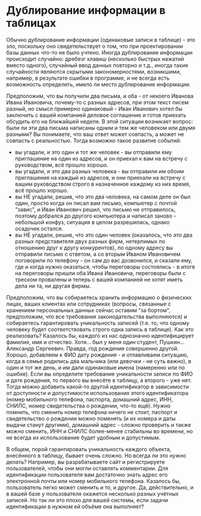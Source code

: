 # Дублирование информации в таблицах

Обычно дублирование информации (одинаковые записи в таблице) - это зло, поскольку оно свидетельствует о том, что при проектировании базы данных что-то не было учтено. Иногда дублирование информации происходит случайно: дребезг клавиш (несколько быстрых нажатий вместо одного), случайный ввод данных повторно и т.д., иногда такие случайности являются скрытыми закономерностями, возникшими, например, в результате ошибки в программе, и не всегда есть возможность определить, имело ли место дублирование информации.

Предположим, что вы получили два письма, и оба - от некоего Иванова Ивана Ивановича, почему-то с разных адресов, при этом текст писем разный, но смысл примерно одинаковый - Иван Иванович хотел бы заключить с вашей компанией деловое соглашение и готов приехать обсудить его на ближайшей неделе. В этой ситуации возникает вопрос: были ли эти два письма написаны одним и тем же человеком или двумя разными? Вы понимаете, что ваш ответ может совпасть, а может не совпасть с реальностью. Тогда возможно такое развитие событий:

* вы угадали, и это один и тот же человек - вы отправили ему приглашение на один из адресов, и он приехал к вам на встречу с руководством, всё прошло хорошо.
* вы угадали, и это два разных человека - вы отправили им обоим приглашения на каждый из адресов, и они приехали на встречу с вашим руководством строго в назначенное каждому из них время, всё прошло хорошо.
* вы НЕ угадали, решив, что это два человека, на самом деле он был один, просто когда он писал вам письмо, компьютер с почтой "завис", и Иван Иванович решил, что письмо не отправилось, поэтому добрался до другого компьютера и написал заново - небольшой конфуз, ситуация в целом разрешилась, однако осадочек остался.
* вы НЕ угадали, решив, что это один человек (оказалось, что это два разных представителя двух разных фирм, нетерпимых по отношению друг к другу конкурентов), по одному адресу вы отправили письмо с ответом, а со вторым Иваном Ивановичем поговорили по телефону - он сам до вас дозвонился, и сказали ему, где и когда нужно оказаться, чтобы переговоры состоялись - в итоге на переговоры пришли оба Ивана Ивановича, переговоры были с треском провалены и теперь с вашей компанией не хотят иметь дела ни та, ни другая фирмы.

Предположим, что вы собираетесь хранить информацию о физических лицах, ваших клиентах или сотрудниках (вопросы, связанные с хранением персональных данных сейчас оставим "за бортом", предположим, что все требования законодательства выполняются) и собираетесь гарантировать уникальность записей (т.е. то, что одному человеку будет соответствовать строго одна запись в таблице). Как это реализовать? Казалось бы, каждого из нас однозначно идентифицирует фамилия, имя и отчество. Хотя... был у меня один студент, Пушкин... Александр Сергеевич. Правда, год рождения совершенно другой. Хорошо, добавляем к ФИО дату рождения - и отлавливаем ситуацию, когда в семье родились два мальчика (или девочки - не суть важно), в один и тот же день, и им дали одинаковые имена (намеренно или по ошибке). Если вы определите требование уникальности записи по ФИО и дате рождения, то первого вы внесёте в таблицу, а второго - уже нет. Тогда можно добавить какой-то другой идентификатор в зависимости от доступности и допустимости использования этого идентификатора (номер мобильного телефона, паспорта, домашний адрес, ИНН, СНИЛС, номер свидетельства о рождении, что-то ещё). Нужно помнить, что сменить номер телефона ничего не стоит, паспорт и свидетельство о рождении можно поменять (и их номера и даты выдачи станут другими), домашний адрес - сложно проверить и также можно сменить, ИНН и СНИЛС более-менее стабильны во времени, но не всегда их использование будет удобным и допустимым.

В общем, порой гарантировать уникальность каждого объекта, внесённого в таблицу, бывает очень сложно. Но всегда ли это нужно делать? Например, вы разрабатываете сайт и регистрируете пользователей, чтобы они могли оставлять комментарии. Для идентификации пользователя вам достаточно знать адрес его электронной почты или номер мобильного телефона. Казалось бы, пользователь легко может сменить и то, и другое. Да, действительно, и в вашей базе у пользователя окажется несколько разных учётных записей. Но так ли это плохо для вашей системы, если задачи идентификации в нужном ей объёме она выполняет?





